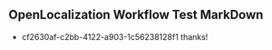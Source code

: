 ## OpenLocalization Workflow Test MarkDown
* cf2630af-c2bb-4122-a903-1c56238128f1 
thanks!<!--HONumber=Mar16_HO4-->
